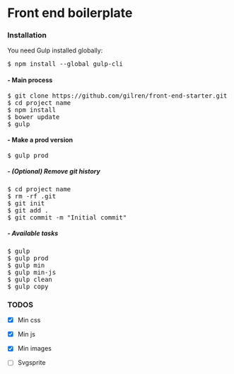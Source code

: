 # Front end boilerplate

### Installation

You need Gulp installed globally:
<pre>
$ npm install --global gulp-cli
</pre>

#### - Main process
<pre>
$ git clone https://github.com/gilren/front-end-starter.git project name
$ cd project name
$ npm install
$ bower update
$ gulp
</pre>

#### - Make a prod version
<pre>
$ gulp prod
</pre>

##### - (Optional) Remove git history
<pre>
$ cd project name
$ rm -rf .git
$ git init
$ git add .
$ git commit -m "Initial commit"
</pre>

##### - Available tasks
<pre>
$ gulp
$ gulp prod
$ gulp min
$ gulp min-js
$ gulp clean
$ gulp copy
</pre>

### TODOS
- [x] Min css
- [x] Min js
- [x] Min images
- [ ] Svgsprite


